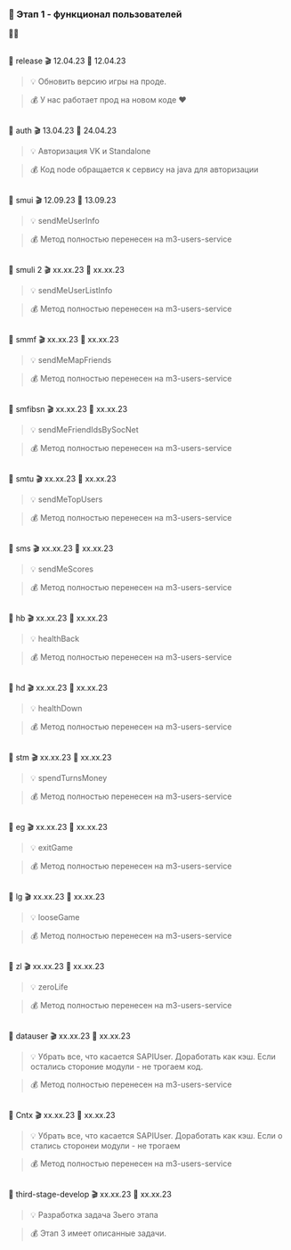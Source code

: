 ### 🥗 Этап 1 -  функционал пользователей

🚧🚧

<Br>🧡 release 🎬 12.04.23 🚧 12.04.23

> 💡 Обновить версию игры на проде.

> 💰 У нас работает прод на новом коде ♥


<Br>🧡 auth 🎬 13.04.23 🚧 24.04.23

> 💡 Авторизация VK и Standalone

> 💰 Код node обращается к сервису на java для авторизации


<br>🧡 smui 🎬 12.09.23 🚧 13.09.23

> 💡 sendMeUserInfo

> 💰 Метод полностью перенесен на m3-users-service


<br>🧡 smuli 2 🎬 xx.xx.23 🚧 xx.xx.23

> 💡 sendMeUserListInfo

> 💰 Метод полностью перенесен на m3-users-service


<br>🧡 smmf 🎬 xx.xx.23 🚧 xx.xx.23

> 💡 sendMeMapFriends

> 💰 Метод полностью перенесен на m3-users-service


<br>🧡 smfibsn 🎬 xx.xx.23 🚧 xx.xx.23

> 💡 sendMeFriendIdsBySocNet

> 💰 Метод полностью перенесен на m3-users-service


<br>🧡 smtu 🎬 xx.xx.23 🚧 xx.xx.23

> 💡 sendMeTopUsers

> 💰 Метод полностью перенесен на m3-users-service


<br>🧡 sms 🎬 xx.xx.23 🚧 xx.xx.23

> 💡 sendMeScores

> 💰 Метод полностью перенесен на m3-users-service


<br>🧡 hb 🎬 xx.xx.23 🚧 xx.xx.23

> 💡 healthBack

> 💰 Метод полностью перенесен на m3-users-service

<br>🧡 hd 🎬 xx.xx.23 🚧 xx.xx.23

> 💡 healthDown

> 💰 Метод полностью перенесен на m3-users-service


<br>🧡 stm 🎬 xx.xx.23 🚧 xx.xx.23

> 💡 spendTurnsMoney

> 💰 Метод полностью перенесен на m3-users-service

<br>🧡 eg  🎬 xx.xx.23 🚧 xx.xx.23

> 💡 exitGame

> 💰 Метод полностью перенесен на m3-users-service

<br>🧡 lg  🎬 xx.xx.23 🚧 xx.xx.23

> 💡 looseGame

> 💰 Метод полностью перенесен на m3-users-service


<br>🧡 zl 🎬 xx.xx.23 🚧 xx.xx.23

> 💡 zeroLife

> 💰 Метод полностью перенесен на m3-users-service


<br>🧡 datauser  🎬 xx.xx.23 🚧 xx.xx.23

> 💡 Убрать все, что касается SAPIUser. Доработать как кэш. Если остались стороние модули - не трогаем код.

> 💰 Метод полностью перенесен на m3-users-service


<br>🧡 Cntx 🎬 xx.xx.23 🚧 xx.xx.23

> 💡 Убрать все, что касается SAPIUser. Доработать как кэш. Если о стались сторонеи модули - не трогаем

> 💰 Метод полностью перенесен на m3-users-service


<br>🧡 third-stage-develop 🎬 xx.xx.23 🚧 xx.xx.23

> 💡 Разработка задача 3ьего этапа

> 💰 Этап 3 имеет описанные задачи.
